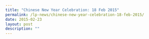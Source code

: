 ```yaml
---
title: "Chinese New Year Celebration: 18 Feb 2015"
permalink: /lp-news/chinese-new-year-celebration-18-feb-2015/
date: 2015-02-23
layout: post
description: ""
---
```

